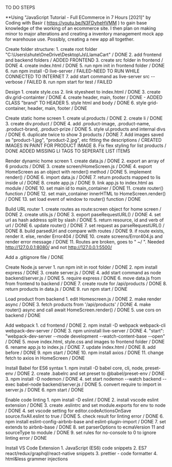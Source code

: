 
TO DO STEPS

**Using "JavaScript Tutorial - Full ECommerce in 7 Hours [2021]" by Coding with Basir ( https://youtu.be/N3FDyheHVMM ) to gain base knowledge of the working of an ecommerce site. I then plan on making minor to major alterations and creating a inventory management mock app for warehouse use. Possibly, creating a new app all together.

Create folder structure:
    1. create root folder "C:\Users\shute\OneDrive\Desktop\Js\LlamaCart" / DONE
    2. add frontend and backend folders / ADDED FRONTEND
    3. create src folder in frontend / DONE
    4. create index.html / DONE
    5. run npm init in frontend folder / DONE
    6. run npm install -D live-server / FAILED-NEED TO RUN WHILE CONNECTED TO INTERNET
    7. add start command as live-server src --verbose / FAILED
    8. run npm start for test / FAILED

Design
    1. create style.css
    2. link styesheet to index.html / DONE
    3. create div.grid-containter / DONE
    4. create header, main, footer / DONE - ADDED CLASS "brand" TO HEADER
    5. style html and body / DONE
    6. style grid-container, header, main, footer / DONE

Create static home screen
    1. create ul.products / DONE
    2. create li / DONE
    3. create div.product / DONE
    4. add .product-image, .product-name, .product-brand, .product-prize / DONE
    5. style ul.products and internal divs / DONE
    6. duplicate twice to show 3 products / DONE
    7. Add images saved as "product-1.jpg", "product-2.jpg", etc fitting the descriptions / CREATED IMAGES IN PAINT FOR PRODUCT IMAGE
    8. Fix flex styling for list products / DONE ADDED MISSING LI TAGS TO SEPERATE LIST ITEMS

Render dynamic home screen
    1. create data.js / DONE
    2. export an array of 6 products / DONE
    3. create screen/HomeScreen.js / DONE
    4. export HomeScreen as an object with render() method / DONE
    5. implement render() / DONE
    6. import data.js / DONE
    7. return products mapped to lis inside ul / DONE
    8. create app.js / DONE
    9. link app.js to index.html as module / DONE
    10. set main id to main_container / DONE
    11. create router() function / DONE
    12. set main_container innerHTML to HomeScreen.render() / DONE
    13. set load event of window to router() function / DONE

Build URL router
    1. create routes as route:screen object for home screen / DONE
    2. create utils.js / DONE
    3. export paseRequestURL() / DONE
    4. set url as hash address split by slash / DONE
    5. return resource, id and verb of url / DONE
    6. update router() / DONE
    7. set request as parseRequestURL() / DONE
    8. build parsedUrl and compare with routes / DONE
    9. if route exists, render it. else, render Error404 / DONE
    10. create screens/Error404.js and render error message / DONE
    11. Routes are broken, goes to " ~/ ". Needed http://127.0.0.1:8080/ and not http://127.0.0.1:5500/

Add a .gitignore file / DONE

Create Node.js server
    1. run npm init in root folder / DONE
    2. npm install express / DONE
    3. create server.js / DONE
    4. add start command as node backend/server.js / DONE
    5. require express / DONE
    6. move data.js from from frontend to backend / DONE
    7. create route for /api/products / DONE
    8. return products in data.js / DONE
    9. run npm start / DONE

Load product from backend
    1. edit Homescreen.js / DONE
    2. make render async / DONE
    3. fetch products from '/api/products' / DONE
    4. make router() async and call await HomeScreen.render() / DONE
    5. use cors on backend / DONE

Add webpack
    1. cd frontend / DONE
    2. npm install -D webpack webpack-cli webpack-dev-server / DONE
    3. npm uninstall live-server / DONE
    4. "start": "webpack-dev-server --mode development --watch-content-base --open" / DONE
    5. move index.html, style.css and images to frontend folder / DONE
    6. rename app.js to index.js / DONE
    7. update index.html / DONE
    8. add <script src="main.js"></script> before <body> / DONE
    9. npm start / DONE
    10. npm install axios / DONE
    11. change fetch to axios in HomeScreen / DONE

Install Babel for ES6 syntax
    1. npm install -D babel core, cli, node, preset-env / DONE
    2. create .babelrc and set preset to @babel/preset-env / DONE
    3. npm install -D nodemon / DONE
    4. set start nodemon --watch backend --exec babel-node backend/server.js / DONE
    5. convert require to import in server.js / DONE
    6. npm start / DONE

Enable code linting
    1. npm install -D eslint / DONE
    2. install vscode eslint extension / DONE
    3. create .eslintrc and set module.exports for env to node / DONE
    4. set vscode setting for editor.codeActionsOnSave source.fixAll.eslint to true / DONE
    5. check result for linting error / DONE
    6. npm install eslint-config-airbnb-base and eslint-plugin-import / DONE
    7. set extends to airbnb-base / DONE
    8. set parserOptions to ecmaVersion 11 and sourceType to module / DONE
    9. set rules for no-console to 0 to ignore linting error / DONE

Install VS Code Extension
    1. JavaScript (ES6) code snippets
    2. ES7 react/redux/graphql/react-native snippets
    3. prettier - code formatter
    4. html&less grammer injections

